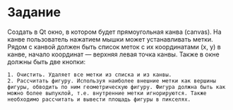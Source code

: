 # Задание

Создать в Qt окно, в котором будет прямоугольная канва (canvas). На канве пользователь нажатием мышки может устанавливать метки.
Рядом с канвой должен быть список меток с их координатами (x, y) в канве, начало координат — верхняя левая точка канвы.
Также в окне должны быть две кнопки:

    1. Очистить. Удаляет все метки из списка и из канвы.
    2. Рассчитать фигуру. Используя наиболее внешние метки как вершины фигуры, обводить по ним геометрическую фигуру. Фигура должна быть как можно более выпуклой, т.е. внутренние метки игнорируются. Также необходимо рассчитать и вывести площадь фигуры в пикселях.
